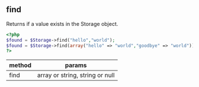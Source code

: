 ## find

Returns if a value exists in the Storage object.

```php
<?php
$found = $Storage->find("hello","world");
$found = $Storage->find(array("hello" => "world","goodbye" => "world"));
?>
```

| method | params |
|:-----|:-----:|
| find | array or string, string or null|
